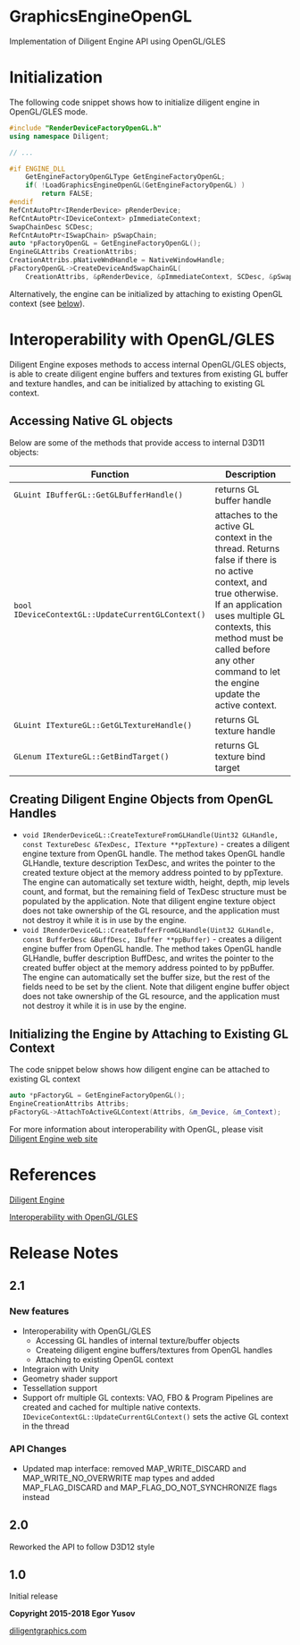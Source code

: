 
# GraphicsEngineOpenGL

Implementation of Diligent Engine API using OpenGL/GLES

# Initialization

The following code snippet shows how to initialize diligent engine in OpenGL/GLES mode.

```cpp
#include "RenderDeviceFactoryOpenGL.h"
using namespace Diligent;

// ...

#if ENGINE_DLL
    GetEngineFactoryOpenGLType GetEngineFactoryOpenGL;
    if( !LoadGraphicsEngineOpenGL(GetEngineFactoryOpenGL) )
        return FALSE;
#endif
RefCntAutoPtr<IRenderDevice> pRenderDevice;
RefCntAutoPtr<IDeviceContext> pImmediateContext;
SwapChainDesc SCDesc;
RefCntAutoPtr<ISwapChain> pSwapChain;
auto *pFactoryOpenGL = GetEngineFactoryOpenGL();
EngineGLAttribs CreationAttribs;
CreationAttribs.pNativeWndHandle = NativeWindowHandle;
pFactoryOpenGL->CreateDeviceAndSwapChainGL(
    CreationAttribs, &pRenderDevice, &pImmediateContext, SCDesc, &pSwapChain);
```

Alternatively, the engine can be initialized by attaching to existing OpenGL context (see [below](#initializing-the-engine-by-attaching-to-existing-gl-context)).

# Interoperability with OpenGL/GLES

Diligent Engine exposes methods to access internal OpenGL/GLES objects, is able to create diligent engine buffers
and textures from existing GL buffer and texture handles, and can be initialized by attaching to existing GL
context.

## Accessing Native GL objects

Below are some of the methods that provide access to internal D3D11 objects:

|                       Function                    |                              Description                                                                      |
|---------------------------------------------------|---------------------------------------------------------------------------------------------------------------|
| `GLuint IBufferGL::GetGLBufferHandle()`           | returns GL buffer handle                    |
| `bool IDeviceContextGL::UpdateCurrentGLContext()` | attaches to the active GL context in the thread. Returns false if there is no active context, and true otherwise.  If an application uses multiple GL contexts, this method must be called before any other command to let the engine update the active context. |
| `GLuint ITextureGL::GetGLTextureHandle()`         | returns GL texture handle                    |
| `GLenum ITextureGL::GetBindTarget()`              | returns GL texture bind target               |

## Creating Diligent Engine Objects from OpenGL Handles

* `void IRenderDeviceGL::CreateTextureFromGLHandle(Uint32 GLHandle, const TextureDesc &TexDesc, ITexture **ppTexture)` -
    creates a diligent engine texture from OpenGL handle. The method takes OpenGL handle GLHandle, texture description TexDesc,
    and writes the pointer to the created texture object at the memory address pointed to by ppTexture. The engine can automatically
    set texture width, height, depth, mip levels count, and format, but the remaining field of TexDesc structure must be populated by
    the application. Note that diligent engine texture object does not take ownership of the GL resource, and the application must
    not destroy it while it is in use by the engine.
* `void IRenderDeviceGL::CreateBufferFromGLHandle(Uint32 GLHandle, const BufferDesc &BuffDesc, IBuffer **ppBuffer)` -
    creates a diligent engine buffer from OpenGL handle. The method takes OpenGL handle GLHandle, buffer description BuffDesc,
    and writes the pointer to the created buffer object at the memory address pointed to by ppBuffer. The engine can automatically
    set the buffer size, but the rest of the fields need to be set by the client. Note that diligent engine buffer object does not
    take ownership of the GL resource, and the application must not destroy it while it is in use by the engine.

## Initializing the Engine by Attaching to Existing GL Context

The code snippet below shows how diligent engine can be attached to existing GL context

```cpp
auto *pFactoryGL = GetEngineFactoryOpenGL();
EngineCreationAttribs Attribs;
pFactoryGL->AttachToActiveGLContext(Attribs, &m_Device, &m_Context);
```

For more information about interoperability with OpenGL, please visit [Diligent Engine web site](http://diligentgraphics.com/diligent-engine/native-api-interoperability/openglgles-interoperability/)

# References

[Diligent Engine](http://diligentgraphics.com/diligent-engine)

[Interoperability with OpenGL/GLES](http://diligentgraphics.com/diligent-engine/native-api-interoperability/openglgles-interoperability/)

# Release Notes

## 2.1

### New features

* Interoperability with OpenGL/GLES
  - Accessing GL handles of internal texture/buffer objects
  - Createing diligent engine buffers/textures from OpenGL handles
  - Attaching to existing OpenGL context
* Integraion with Unity
* Geometry shader support
* Tessellation support
* Support ofr multiple GL contexts: VAO, FBO & Program Pipelines are created and cached for multiple native contexts. 
  `IDeviceContextGL::UpdateCurrentGLContext()` sets the active GL context in the thread

### API Changes

* Updated map interface: removed MAP_WRITE_DISCARD and MAP_WRITE_NO_OVERWRITE map types and added MAP_FLAG_DISCARD and MAP_FLAG_DO_NOT_SYNCHRONIZE flags instead

## 2.0

Reworked the API to follow D3D12 style

## 1.0

Initial release



**Copyright 2015-2018 Egor Yusov**

[diligentgraphics.com](http://diligentgraphics.com)
